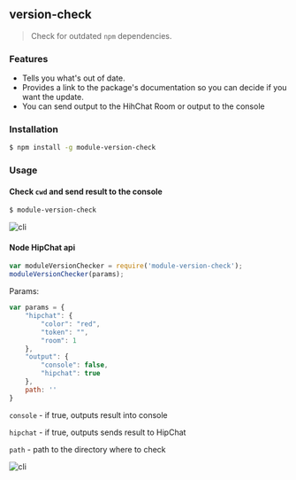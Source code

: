 ## version-check

> Check for outdated `npm` dependencies.



### Features
* Tells you what's out of date.
* Provides a link to the package's documentation so you can decide if you want the update.
* You can send output to the HihChat Room or output to the console

### Installation

```bash
$ npm install -g module-version-check
```

### Usage

#### Check `cwd` and send result to the console


```bash
$ module-version-check
```

![cli](http://content.screencast.com/users/rinat.ussenov/folders/Jing/media/9755cbff-ea5d-4b39-a34c-8f996f23044b/00000098.png)

#### Node HipChat api


```js
var moduleVersionChecker = require('module-version-check');
moduleVersionChecker(params);
```

Params:
```js
var params = {
    "hipchat": {
        "color": "red",
        "token": "",
        "room": 1
    },
    "output": {
        "console": false,
        "hipchat": true
    },
    path: ''
}
```


`console` - if true, outputs result into console

`hipchat` - if true, outputs sends result to HipChat

`path` - path to the directory where to check

![cli](http://content.screencast.com/users/rinat.ussenov/folders/Jing/media/e00c1769-af41-46e8-8588-4aa43bdec5c4/00000099.png)

